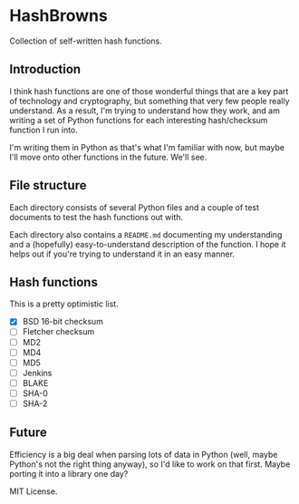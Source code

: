 # HashBrowns
Collection of self-written hash functions.


## Introduction
I think hash functions are one of those wonderful things that are a key part of technology and cryptography, but something that very few people really understand. As a result, I'm trying to understand how they work, and am writing a set of Python functions for each interesting hash/checksum function I run into.

I'm writing them in Python as that's what I'm familiar with now, but maybe I'll move onto other functions in the future. We'll see.

## File structure

Each directory consists of several Python files and a couple of test documents to test the hash functions out with.

Each directory also contains a `README.md` documenting my understanding and a (hopefully) easy-to-understand description of the function. I hope it helps out if you're trying to understand it in an easy manner.

## Hash functions
This is a pretty optimistic list.

- [x] BSD 16-bit checksum
- [ ] Fletcher checksum
- [ ] MD2
- [ ] MD4
- [ ] MD5
- [ ] Jenkins
- [ ] BLAKE
- [ ] SHA-0
- [ ] SHA-2

## Future
Efficiency is a big deal when parsing lots of data in Python (well, maybe Python's not the right thing anyway), so I'd like to work on that first. Maybe porting it into a library one day?

MIT License.
